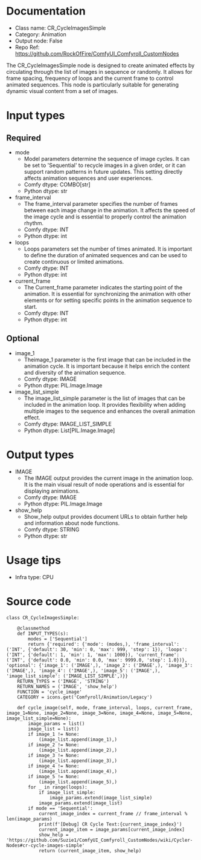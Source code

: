 # Documentation
- Class name: CR_CycleImagesSimple
- Category: Animation
- Output node: False
- Repo Ref: https://github.com/RockOfFire/ComfyUI_Comfyroll_CustomNodes

The CR_CycleImagesSimple node is designed to create animated effects by circulating through the list of images in sequence or randomly. It allows for frame spacing, frequency of loops and the current frame to control animated sequences. This node is particularly suitable for generating dynamic visual content from a set of images.

# Input types
## Required
- mode
    - Model parameters determine the sequence of image cycles. It can be set to 'Sequential' to recycle images in a given order, or it can support random patterns in future updates. This setting directly affects animation sequences and user experiences.
    - Comfy dtype: COMBO[str]
    - Python dtype: str
- frame_interval
    - The frame_interval parameter specifies the number of frames between each image change in the animation. It affects the speed of the image cycle and is essential to properly control the animation rhythm.
    - Comfy dtype: INT
    - Python dtype: int
- loops
    - Loops parameters set the number of times animated. It is important to define the duration of animated sequences and can be used to create continuous or limited animations.
    - Comfy dtype: INT
    - Python dtype: int
- current_frame
    - The Current_frame parameter indicates the starting point of the animation. It is essential for synchronizing the animation with other elements or for setting specific points in the animation sequence to start.
    - Comfy dtype: INT
    - Python dtype: int
## Optional
- image_1
    - Theimage_1 parameter is the first image that can be included in the animation cycle. It is important because it helps enrich the content and diversity of the animation sequence.
    - Comfy dtype: IMAGE
    - Python dtype: PIL.Image.Image
- image_list_simple
    - The image_list_simple parameter is the list of images that can be included in the animation loop. It provides flexibility when adding multiple images to the sequence and enhances the overall animation effect.
    - Comfy dtype: IMAGE_LIST_SIMPLE
    - Python dtype: List[PIL.Image.Image]

# Output types
- IMAGE
    - The IMAGE output provides the current image in the animation loop. It is the main visual result of node operations and is essential for displaying animations.
    - Comfy dtype: IMAGE
    - Python dtype: PIL.Image.Image
- show_help
    - Show_help output provides document URLs to obtain further help and information about node functions.
    - Comfy dtype: STRING
    - Python dtype: str

# Usage tips
- Infra type: CPU

# Source code
```
class CR_CycleImagesSimple:

    @classmethod
    def INPUT_TYPES(s):
        modes = ['Sequential']
        return {'required': {'mode': (modes,), 'frame_interval': ('INT', {'default': 30, 'min': 0, 'max': 999, 'step': 1}), 'loops': ('INT', {'default': 1, 'min': 1, 'max': 1000}), 'current_frame': ('INT', {'default': 0.0, 'min': 0.0, 'max': 9999.0, 'step': 1.0})}, 'optional': {'image_1': ('IMAGE',), 'image_2': ('IMAGE',), 'image_3': ('IMAGE',), 'image_4': ('IMAGE',), 'image_5': ('IMAGE',), 'image_list_simple': ('IMAGE_LIST_SIMPLE',)}}
    RETURN_TYPES = ('IMAGE', 'STRING')
    RETURN_NAMES = ('IMAGE', 'show_help')
    FUNCTION = 'cycle_image'
    CATEGORY = icons.get('Comfyroll/Animation/Legacy')

    def cycle_image(self, mode, frame_interval, loops, current_frame, image_1=None, image_2=None, image_3=None, image_4=None, image_5=None, image_list_simple=None):
        image_params = list()
        image_list = list()
        if image_1 != None:
            (image_list.append(image_1),)
        if image_2 != None:
            (image_list.append(image_2),)
        if image_3 != None:
            (image_list.append(image_3),)
        if image_4 != None:
            (image_list.append(image_4),)
        if image_5 != None:
            (image_list.append(image_5),)
        for _ in range(loops):
            if image_list_simple:
                image_params.extend(image_list_simple)
            image_params.extend(image_list)
        if mode == 'Sequential':
            current_image_index = current_frame // frame_interval % len(image_params)
            print(f'[Debug] CR Cycle Text:{current_image_index}')
            current_image_item = image_params[current_image_index]
            show_help = 'https://github.com/Suzie1/ComfyUI_Comfyroll_CustomNodes/wiki/Cycler-Nodes#cr-cycle-images-simple'
            return (current_image_item, show_help)
```